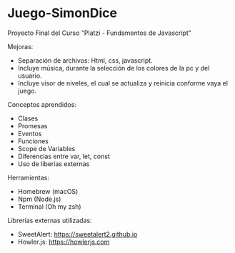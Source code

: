 # Juego-SimonDice
Proyecto Final del Curso "Platzi - Fundamentos de Javascript"

Mejoras:
- Separación de archivos: Html, css, javascript.
- Incluye música, durante la selección de los colores de la pc y del usuario.
- Incluye visor de niveles, el cual se actualiza y reinicia conforme vaya el juego.

Conceptos aprendidos:
- Clases
- Promesas
- Eventos
- Funciones
- Scope de Variables
- Diferencias entre var, let, const
- Uso de liberías externas

Herramientas:
- Homebrew (macOS)
- Npm (Node.js)
- Terminal (Oh my zsh)

Librerías externas utilizadas:
- SweetAlert: https://sweetalert2.github.io
- Howler.js: https://howlerjs.com
